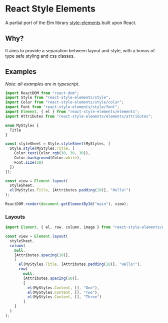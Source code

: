 # React Style Elements

A partial port of the Elm library [style-elements][1] built upon React.

## Why?

It aims to provide a separation between layout and style, with a bonus of type safe styling and css classes.

## Examples

_Note: all examples are in typescript._

```ts
import ReactDOM from "react-dom";
import Style from "react-style-elements/style";
import Color from "react-style-elements/style/color";
import Font from "react-style-elements/style/font";
import Element, { el } from "react-style-elements/elements";
import Attributes from "react-style-elements/elements/attributes";

enum MyStyles {
  Title
}

const styleSheet = Style.styleSheet(MyStyles, [
  Style.style(MyStyles.Title, [
    Color.text(Color.rgb(30, 30, 30)),
    Color.background(Color.white),
    Font.size(28)
  ])
]);

const view = Element.layout(
  styleSheet,
  el(MyStyles.Title, [Attributes.padding(10)], "Hello!")
);

ReactDOM.render(document.getElementById("main"), view);
```

### Layouts

```ts
import Element, { el, row, column, image } from "react-style-elements/elements";

const view = Element.layout(
  styleSheet,
  column(
    null,
    [Attributes.spacing(10)],
    [
      el(MyStyles.Title, [Attributes.padding(10)], "Hello!"),
      row(
        null,
        [Attributes.spacing(10)],
        [
          el(MyStyles.Content, [], "One"),
          el(MyStyles.Content, [], "Two"),
          el(MyStyles.Content, [], "Three")
        ]
    ]
  )
);
```

[1]: http://package.elm-lang.org/packages/mdgriffith/style-elements/latest/
